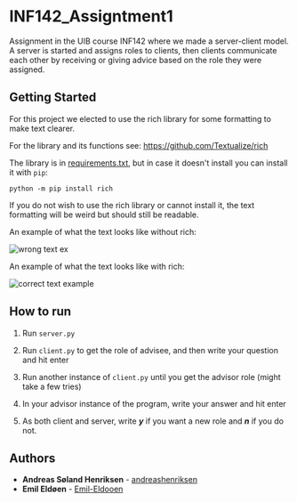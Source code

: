# INF142_Assigntment1
Assignment in the UIB course INF142 where we made a server-client model. A server is started and assigns roles to clients, then clients communicate each other by receiving or giving advice based on the role they were assigned.

## Getting Started

For this project we elected to use the rich library for some formatting to make text clearer.

For the library and its functions see: https://github.com/Textualize/rich

The library is in [requirements.txt](requirements.txt), but in case it doesn't install you can install it with ``pip``:

``python -m pip install rich``

If you do not wish to use the rich library or cannot install it, the text formatting will be weird but should still be readable.

An example of what the text looks like without rich:

![wrong text ex](https://user-images.githubusercontent.com/78080565/222165433-fb064895-228f-4d38-9839-b30fdf370768.PNG)

An example of what the text looks like with rich:

![correct text example](https://user-images.githubusercontent.com/78080565/222166299-589b95e8-63d1-4130-9ca6-15194f66e018.png)

## How to run
1. Run ``server.py``

2. Run ``client.py`` to get the role of advisee, and then write your question and hit enter

3. Run another instance of ``client.py`` until you get the advisor role (might take a few tries)

4. In your advisor instance of the program, write your answer and hit enter

5. As both client and server, write ***y*** if you want a new role and ***n*** if you do not.

## Authors
* **Andreas Søland Henriksen** - [andreashenriksen](https://github.com/andreashenriksen)
* **Emil Eldøen** - [Emil-Eldooen](https://github.com/Emil-Eldooen)
